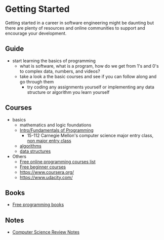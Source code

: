# Getting Started

Getting started in a career in software engineering might be daunting but there are plenty of resources and online communities to support and encourage your development.

## Guide

* start learning the basics of programming
  * what is software, what is a program, how do we get from 1's and 0's to complex data, numbers, and videos?
  * take a look a the basic courses and see if you can follow along and go through them
    * try coding any assignments yourself or implementing any data structure or algorithm you learn yourself


## Courses

* basics
  * mathematics and logic foundations
  * [Intro/Fundamentals of Programming](https://www.cs.cmu.edu/~112n18/schedule.html)
    * 15-112 Carnegie Mellon's computer science major entry class, [non major entry class](https://www.cs.cmu.edu/~15110-n15/schedule.html)
  * [algorithms](https://github.com/unboagable/engineering-roadmap/blob/master/Computer%20Science%20Review/Notes/Algorithms/Algorithms.md)
  * [data structures](https://github.com/unboagable/engineering-roadmap/blob/master/Computer%20Science%20Review/Notes/Data%20Structures/Data%20Structures.md)
* Others
  * [Free online programming courses list](https://www.reddit.com/r/learnprogramming/comments/4rimxf/heres_a_list_of_234_free_online_programmingcs/)
  * [Free beginner courses](https://www.codecademy.com/)
  * https://www.coursera.org/
  * https://www.udacity.com/

## Books

* [Free programming books](https://github.com/EbookFoundation/free-programming-books)

## Notes

* [Computer Science Review Notes](https://github.com/unboagable/engineering-roadmap/blob/master/Computer%20Science%20Review/Notes/Computer%20Science%20Review.md)

